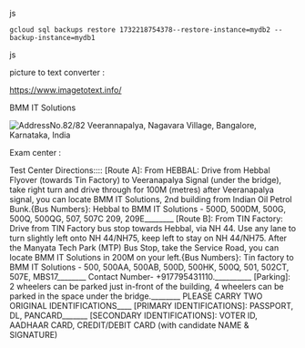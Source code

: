 js

```
gcloud sql backups restore 1732218754378--restore-instance=mydb2 --backup-instance=mydb1
```

js

picture to text converter : 

https://www.imagetotext.info/



BMM IT Solutions

![Address](https://www.webassessor.com/images/tailwind/icons/location.svg)No.82/82 Veerannapalya, Nagavara Village, Bangalore, Karnataka, India

Exam center :

Test Center Directions::::  [Route A]: From HEBBAL: Drive from Hebbal Flyover (towards Tin Factory) to Veeranapalya Signal (under the bridge), take right turn and drive through for 100M (metres) after Veeranapalya signal, you can locate BMM IT Solutions, 2nd building from Indian Oil Petrol Bunk.{Bus Numbers}: Hebbal to BMM IT Solutions - 500D, 500DM, 500G, 500Q, 500QG, 507, 507C 209, 209E________ [Route B]: From TIN Factory: Drive from TIN Factory bus stop towards Hebbal, via NH 44. Use any lane to turn slightly left onto NH 44/NH75, keep left to stay on NH 44/NH75. After the Manyata Tech Park (MTP) Bus Stop, take the Service Road, you can locate BMM IT Solutions in 200M on your left.{Bus Numbers}: Tin factory to BMM IT Solutions - 500, 500AA, 500AB, 500D, 500HK, 500Q, 501, 502CT, 507E, MBS17________ Contact Number- +917795431110.__________ [Parking]: 2 wheelers can be parked just in-front of the building, 4 wheelers can be parked in the space under the bridge.________ PLEASE CARRY TWO ORIGINAL IDENTIFICATIONS____ [PRIMARY IDENTIFICATIONS]: PASSPORT, DL, PANCARD_______ [SECONDARY IDENTIFICATIONS]: VOTER ID, AADHAAR CARD, CREDIT/DEBIT CARD (with candidate NAME & SIGNATURE)
